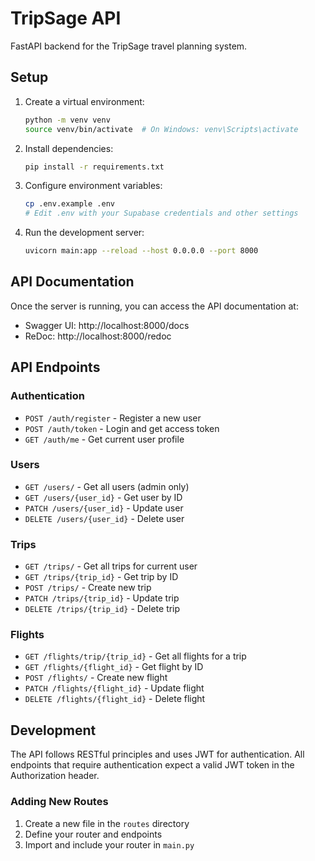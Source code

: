 # TripSage API

FastAPI backend for the TripSage travel planning system.

## Setup

1. Create a virtual environment:
   ```bash
   python -m venv venv
   source venv/bin/activate  # On Windows: venv\Scripts\activate
   ```

2. Install dependencies:
   ```bash
   pip install -r requirements.txt
   ```

3. Configure environment variables:
   ```bash
   cp .env.example .env
   # Edit .env with your Supabase credentials and other settings
   ```

4. Run the development server:
   ```bash
   uvicorn main:app --reload --host 0.0.0.0 --port 8000
   ```

## API Documentation

Once the server is running, you can access the API documentation at:
- Swagger UI: http://localhost:8000/docs
- ReDoc: http://localhost:8000/redoc

## API Endpoints

### Authentication
- `POST /auth/register` - Register a new user
- `POST /auth/token` - Login and get access token
- `GET /auth/me` - Get current user profile

### Users
- `GET /users/` - Get all users (admin only)
- `GET /users/{user_id}` - Get user by ID
- `PATCH /users/{user_id}` - Update user
- `DELETE /users/{user_id}` - Delete user

### Trips
- `GET /trips/` - Get all trips for current user
- `GET /trips/{trip_id}` - Get trip by ID
- `POST /trips/` - Create new trip
- `PATCH /trips/{trip_id}` - Update trip
- `DELETE /trips/{trip_id}` - Delete trip

### Flights
- `GET /flights/trip/{trip_id}` - Get all flights for a trip
- `GET /flights/{flight_id}` - Get flight by ID
- `POST /flights/` - Create new flight
- `PATCH /flights/{flight_id}` - Update flight
- `DELETE /flights/{flight_id}` - Delete flight

## Development

The API follows RESTful principles and uses JWT for authentication. All endpoints that require authentication expect a valid JWT token in the Authorization header.

### Adding New Routes

1. Create a new file in the `routes` directory
2. Define your router and endpoints
3. Import and include your router in `main.py`